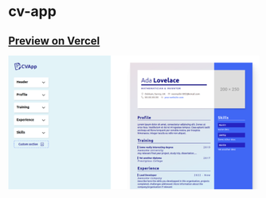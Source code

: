 # cv-app
## [Preview on Vercel](https://cv-app-beryl.vercel.app/)
![Preview Picture](src/assets/cvapp_preview.png)
